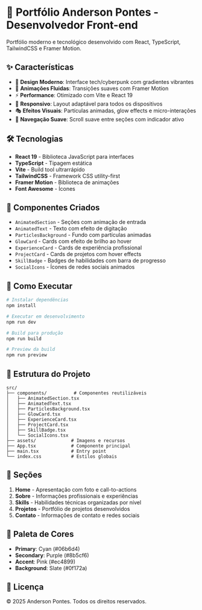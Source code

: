 # 🚀 Portfólio Anderson Pontes - Desenvolvedor Front-end

Portfólio moderno e tecnológico desenvolvido com React, TypeScript, TailwindCSS e Framer Motion.

## ✨ Características

-   🎨 **Design Moderno**: Interface tech/cyberpunk com gradientes vibrantes
-   🌊 **Animações Fluidas**: Transições suaves com Framer Motion
-   ⚡ **Performance**: Otimizado com Vite e React 19
-   📱 **Responsivo**: Layout adaptável para todos os dispositivos
-   🎭 **Efeitos Visuais**: Partículas animadas, glow effects e micro-interações
-   🎯 **Navegação Suave**: Scroll suave entre seções com indicador ativo

## 🛠️ Tecnologias

-   **React 19** - Biblioteca JavaScript para interfaces
-   **TypeScript** - Tipagem estática
-   **Vite** - Build tool ultrarrápido
-   **TailwindCSS** - Framework CSS utility-first
-   **Framer Motion** - Biblioteca de animações
-   **Font Awesome** - Ícones

## 🎨 Componentes Criados

-   `AnimatedSection` - Seções com animação de entrada
-   `AnimatedText` - Texto com efeito de digitação
-   `ParticlesBackground` - Fundo com partículas animadas
-   `GlowCard` - Cards com efeito de brilho ao hover
-   `ExperienceCard` - Cards de experiência profissional
-   `ProjectCard` - Cards de projetos com hover effects
-   `SkillBadge` - Badges de habilidades com barra de progresso
-   `SocialIcons` - Ícones de redes sociais animados

## 🚀 Como Executar

```bash
# Instalar dependências
npm install

# Executar em desenvolvimento
npm run dev

# Build para produção
npm run build

# Preview da build
npm run preview
```

## 📂 Estrutura do Projeto

```
src/
├── components/          # Componentes reutilizáveis
│   ├── AnimatedSection.tsx
│   ├── AnimatedText.tsx
│   ├── ParticlesBackground.tsx
│   ├── GlowCard.tsx
│   ├── ExperienceCard.tsx
│   ├── ProjectCard.tsx
│   ├── SkillBadge.tsx
│   └── SocialIcons.tsx
├── assets/             # Imagens e recursos
├── App.tsx             # Componente principal
├── main.tsx            # Entry point
└── index.css           # Estilos globais
```

## 🎯 Seções

1. **Home** - Apresentação com foto e call-to-actions
2. **Sobre** - Informações profissionais e experiências
3. **Skills** - Habilidades técnicas organizadas por nível
4. **Projetos** - Portfólio de projetos desenvolvidos
5. **Contato** - Informações de contato e redes sociais

## 🎨 Paleta de Cores

-   **Primary**: Cyan (#06b6d4)
-   **Secondary**: Purple (#8b5cf6)
-   **Accent**: Pink (#ec4899)
-   **Background**: Slate (#0f172a)

## 📝 Licença

© 2025 Anderson Pontes. Todos os direitos reservados.

